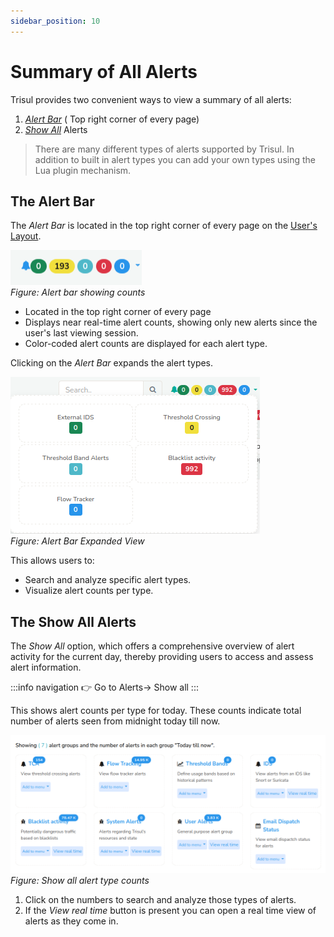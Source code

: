 ```yaml
---
sidebar_position: 10
---
```


# Summary of All Alerts

Trisul provides two convenient ways to view a summary of all alerts:
1) [*Alert Bar*](/docs/ug/alerts/viewall#the-alert-bar) ( Top right corner of every page)
2) [*Show All*](/docs/ug/alerts/viewall#the-show-all-alerts) Alerts

>There are many different types of alerts supported by Trisul. In 
addition to built in alert types you can add your own types using the 
Lua plugin mechanism.

## The Alert Bar

The *Alert Bar* is located in the top right corner of every page on the [User's Layout](/docs/ug/ui/userlayout). 

![](image/alertsnotification_topbar.png)  
*Figure: Alert bar showing counts*

- Located in the top right corner of every page
- Displays near real-time alert counts, showing only new alerts since the user's last viewing session.
- Color-coded alert counts are displayed for each alert type.

Clicking on the *Alert Bar* expands the alert types.

![](image/alertsnnotifications.png)  
*Figure: Alert Bar Expanded View*

This allows users to:
- Search and analyze specific alert types.
- Visualize alert counts per type.

## The Show All Alerts

The *Show All* option, which offers a comprehensive overview of alert activity for the current day, thereby providing users to access and assess alert information. 

:::info navigation
:point_right: Go to Alerts-> Show all
:::

This shows alert counts per type for today. These counts indicate total number of alerts seen from midnight today till now.

![](image/showallalerts.png)  
*Figure: Show all alert type counts*

1. Click on the numbers to search and analyze those types of alerts.
2. If the *View real time* button is present you can open a real time view of alerts as they come in.
